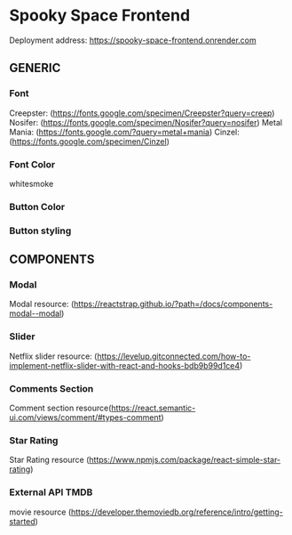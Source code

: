 # Spooky Space Frontend

Deployment address: https://spooky-space-frontend.onrender.com

## GENERIC

### Font

Creepster: (https://fonts.google.com/specimen/Creepster?query=creep)
Nosifer: (https://fonts.google.com/specimen/Nosifer?query=nosifer)
Metal Mania: (https://fonts.google.com/?query=metal+mania)
Cinzel: (https://fonts.google.com/specimen/Cinzel)

### Font Color

whitesmoke

### Button Color

### Button styling

## COMPONENTS

### Modal

Modal resource: (https://reactstrap.github.io/?path=/docs/components-modal--modal)

### Slider

Netflix slider resource: (https://levelup.gitconnected.com/how-to-implement-netflix-slider-with-react-and-hooks-bdb9b99d1ce4)

### Comments Section

Comment section resource(https://react.semantic-ui.com/views/comment/#types-comment)

### Star Rating

Star Rating resource (https://www.npmjs.com/package/react-simple-star-rating)

### External API TMDB

movie resource (https://developer.themoviedb.org/reference/intro/getting-started)
